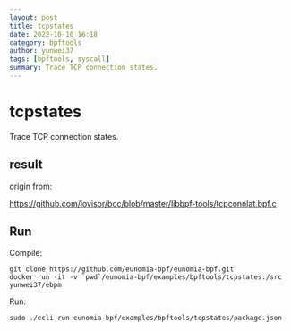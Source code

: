 ```yaml
---
layout: post
title: tcpstates
date: 2022-10-10 16:18
category: bpftools
author: yunwei37
tags: [bpftools, syscall]
summary: Trace TCP connection states.
---
```



# tcpstates

Trace TCP connection states.

## result

origin from:

https://github.com/iovisor/bcc/blob/master/libbpf-tools/tcpconnlat.bpf.c

## Run

Compile:

```shell
git clone https://github.com/eunomia-bpf/eunomia-bpf.git
docker run -it -v `pwd`/eunomia-bpf/examples/bpftools/tcpstates:/src yunwei37/ebpm
```

Run:

```shell
sudo ./ecli run eunomia-bpf/examples/bpftools/tcpstates/package.json
```
